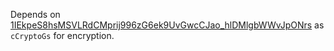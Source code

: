 Depends on [1IEkpeS8hsMSVLRdCMprij996zG6ek9UvGwcCJao_hlDMlgbWWvJpONrs](https://script.google.com/home/projects/1IEkpeS8hsMSVLRdCMprij996zG6ek9UvGwcCJao_hlDMlgbWWvJpONrs) as `cCryptoGs` for encryption.
